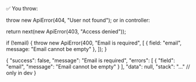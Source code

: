 ✅ You throw:

throw new ApiError(404, "User not found");
or in controller:

return next(new ApiError(403, "Access denied"));

if (!email) {
throw new ApiError(400, "Email is required", [
{ field: "email", message: "Email cannot be empty" },
]);
}

{
"success": false,
"message": "Email is required",
"errors": [
{
"field": "email",
"message": "Email cannot be empty"
}
],
"data": null,
"stack": "..." // only in dev
}
